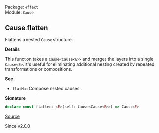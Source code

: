 Package: `effect`<br />
Module: `Cause`<br />

## Cause.flatten

Flattens a nested `Cause` structure.

**Details**

This function takes a `Cause<Cause<E>>` and merges the layers into a single
`Cause<E>`. It's useful for eliminating additional nesting created by
repeated transformations or compositions.

**See**

- `flatMap` Compose nested causes

**Signature**

```ts
declare const flatten: <E>(self: Cause<Cause<E>>) => Cause<E>
```

[Source](https://github.com/Effect-TS/effect/tree/main/packages/effect/src/Cause.ts#L1069)

Since v2.0.0